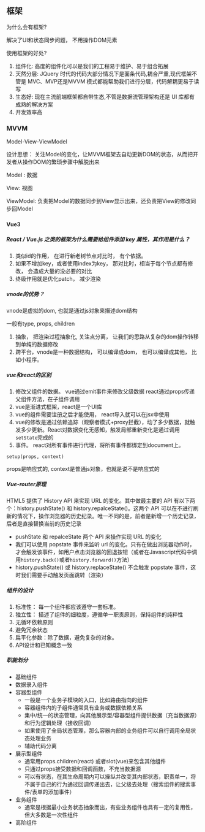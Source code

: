 ## 框架

为什么会有框架?

解决了UI和状态同步问题， 不用操作DOM元素

使用框架的好处? 

1. 组件化: 高度的组件化可以是我们的工程易于维护、易于组合拓展
2. 天然分层:  JQuery 时代的代码大部分情况下是面条代码,耦合严重,现代框架不管是 MVC、MVP还是MVVM 模式都能帮助我们进行分层，代码解耦更易于读写
3. 生态好: 现在主流前端框架都自带生态,不管是数据流管理架构还是 UI 库都有成熟的解决方案
4. 开发效率高



### MVVM

Model-View-ViewModel 

设计思想： 关注Model的变化，让MVVM框架去自动更新DOM的状态，从而把开发者从操作DOM的繁琐步骤中解脱出来

Model :  数据

View:  视图

ViewModel: 负责把Model的数据同步到View显示出来，还负责把View的修改同步回Model

### 

#### Vue3

##### React / Vue.js 之类的框架为什么需要给组件添加 key 属性，其作用是什么？

1. 类似id的作用， 在进行新老树节点对比时， 有个依据。
2. 如果不增加key，或者使用index为key， 那对比时，相当于每个节点都有修改， 会造成大量的没必要的对比
3. 终级作用就是优化patch， 减少渲染

##### vnode的优势？

vnode是虚拟的dom, 也就是通过js对象来描述dom结构

一般有type, props, children

1. 抽象， 把渲染过程抽象化, 关注点分离， 让我们的思路从复杂的dom操作转移到单纯的数据修改
2. 跨平台，vnode是一种数据结构， 可以编译成dom， 也可以编译成其他， 比如小程序。

##### vue和react的区别

1. 修改父组件的数据。 vue通过emit事件来修改父级数据 react通过props传递父组件方法，在子组件调用
2. vue是渐进式框架，react是一个UI库
3. vue的组件需要注册之后才能使用， react导入就可以在jsx中使用
4. vue的修改是通过依赖追踪（观察者模式+proxy拦截），动了多少数据，就触发多少更新。React对数据变化无感知，触发局部重新变化是通过调用`setState`完成的
5. 事件。 react对所有事件进行代理，将所有事件都绑定到document上。



`setup(props, context)`

props是响应式的, context是普通js对象，也就是说不是响应式的





##### Vue-router原理

HTML5 提供了 History API 来实现 URL 的变化。其中做最主要的 API 有以下两个：history.pushState() 和 history.repalceState()。这两个 API 可以在不进行刷新的情况下，操作浏览器的历史纪录。唯一不同的是，前者是新增一个历史记录，后者是直接替换当前的历史记录

+ pushState 和 repalceState 两个 API 来操作实现 URL 的变化 
+ 我们可以使用 popstate 事件来监听 url 的变化。只有在做出浏览器动作时，才会触发该事件，如用户点击浏览器的回退按钮（或者在Javascript代码中调用`history.back()`或者`history.forward()`方法）
+ history.pushState() 或 history.replaceState() 不会触发 popstate 事件，这时我们需要手动触发页面跳转（渲染）



##### 组件的设计

1. 标准性： 每一个组件都应该遵守一套标准。
2. 独立性： 描述了组件的细粒度，遵循单一职责原则，保持组件的纯粹性
3. 无循环依赖原则
4. 避免冗余状态
5. 扁平化参数：除了数据，避免复杂的对象。
6. API设计和已知概念一致

##### 职能划分

+ 基础组件
+ 数据录入组件
+ 容器型组件
  + 一般是一个业务子模块的入口，比如路由指向的组件
  + 容器组件内的子组件通常具有业务或数据依赖关系
  + 集中/统一的状态管理，向其他展示型/容器型组件提供数据（充当数据源）和行为逻辑处理（接收回调）
  + 如果使用了全局状态管理，那么容器内部的业务组件可以自行调用全局状态处理业务
  + 辅助代码分离
+ 展示型组件
  + 通常用props.children(react) 或者slot(vue)来包含其他组件
  + 只通过props接受数据和回调函数，不充当数据源
  + 可以有状态，在其生命周期内可以操纵并改变其内部状态，职责单一，将不属于自己的行为通过回调传递出去，让父级去处理（搜索组件的搜索事件/表单的添加事件）
+ 业务组件
  + 通常是根据最小业务状态抽象而出，有些业务组件也具有一定的复用性，但大多数是一次性组件
+ 高阶组件

